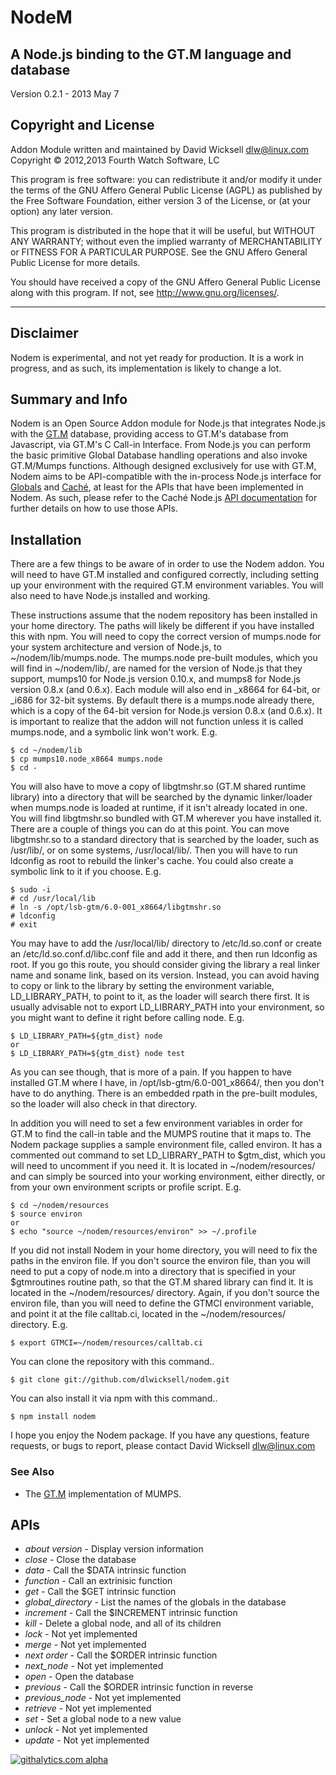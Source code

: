 # NodeM #

## A Node.js binding to the GT.M language and database ##

Version 0.2.1 - 2013 May 7

## Copyright and License ##

Addon Module written and maintained by David Wicksell <dlw@linux.com>  
Copyright © 2012,2013 Fourth Watch Software, LC

This program is free software: you can redistribute it and/or modify
it under the terms of the GNU Affero General Public License (AGPL)
as published by the Free Software Foundation, either version 3 of
the License, or (at your option) any later version.

This program is distributed in the hope that it will be useful,
but WITHOUT ANY WARRANTY; without even the implied warranty of
MERCHANTABILITY or FITNESS FOR A PARTICULAR PURPOSE. See the
GNU Affero General Public License for more details.

You should have received a copy of the GNU Affero General Public License
along with this program. If not, see <http://www.gnu.org/licenses/>.

***

## Disclaimer ##

Nodem is experimental, and not yet ready for production. It is a work in
progress, and as such, its implementation is likely to change a lot.

## Summary and Info ##

Nodem is an Open Source Addon module for Node.js that integrates Node.js
with the [GT.M][] database, providing access to GT.M's database from
Javascript, via GT.M's C Call-in Interface. From Node.js you can perform
the basic primitive Global Database handling operations and also invoke
GT.M/Mumps functions. Although designed exclusively for use with GT.M,
Nodem aims to be API-compatible with the in-process Node.js interface for
[Globals][] and [Caché][], at least for the APIs that have been
implemented in Nodem. As such, please refer to the Caché Node.js [API
documentation][Docs] for further details on how to use those
APIs.

## Installation ##

There are a few things to be aware of in order to use the Nodem addon.
You will need to have GT.M installed and configured correctly, including
setting up your environment with the required GT.M environment variables.
You will also need to have Node.js installed and working.

These instructions assume that the nodem repository has been installed in
your home directory. The paths will likely be different if you have
installed this with npm. You will need to copy the correct version of
mumps.node for your system architecture and version of Node.js, to
~/nodem/lib/mumps.node. The mumps.node pre-built modules, which you will
find in ~/nodem/lib/, are named for the version of Node.js that they
support, mumps10 for Node.js version 0.10.x, and mumps8 for Node.js
version 0.8.x (and 0.6.x). Each module will also end in _x8664 for 64-bit,
or _i686 for 32-bit systems. By default there is a mumps.node already
there, which is a copy of the 64-bit version for Node.js version 0.8.x
(and 0.6.x). It is important to realize that the addon will not function
unless it is called mumps.node, and a symbolic link won't work. E.g.

    $ cd ~/nodem/lib
    $ cp mumps10.node_x8664 mumps.node
    $ cd -

You will also have to move a copy of libgtmshr.so (GT.M shared runtime
library) into a directory that will be searched by the dynamic
linker/loader when mumps.node is loaded at runtime, if it isn't already
located in one. You will find libgtmshr.so bundled with GT.M wherever you
have installed it. There are a couple of things you can do at this point.
You can move libgtmshr.so to a standard directory that is searched by the
loader, such as /usr/lib/, or on some systems, /usr/local/lib/. Then you
will have to run ldconfig as root to rebuild the linker's cache. You could
also create a symbolic link to it if you choose. E.g.

    $ sudo -i
    # cd /usr/local/lib
    # ln -s /opt/lsb-gtm/6.0-001_x8664/libgtmshr.so
    # ldconfig
    # exit

You may have to add the /usr/local/lib/ directory to /etc/ld.so.conf or
create an /etc/ld.so.conf.d/libc.conf file and add it there, and then run
ldconfig as root. If you go this route, you should consider giving the
library a real linker name and soname link, based on its version. Instead,
you can avoid having to copy or link to the library by setting the
environment variable, LD_LIBRARY_PATH, to point to it, as the loader will
search there first. It is usually advisable not to export LD_LIBRARY_PATH
into your environment, so you might want to define it right before calling
node. E.g.

    $ LD_LIBRARY_PATH=${gtm_dist} node
    or
    $ LD_LIBRARY_PATH=${gtm_dist} node test

As you can see though, that is more of a pain. If you happen to have
installed GT.M where I have, in /opt/lsb-gtm/6.0-001_x8664/, then you
don't have to do anything. There is an embedded rpath in the pre-built
modules, so the loader will also check in that directory.

In addition you will need to set a few environment variables in order for
GT.M to find the call-in table and the MUMPS routine that it maps to. The
Nodem package supplies a sample environment file, called environ. It has a
commented out command to set LD_LIBRARY_PATH to $gtm_dist, which you will
need to uncomment if you need it. It is located in ~/nodem/resources/ and
can simply be sourced into your working environment, either directly, or
from your own environment scripts or profile script. E.g.

    $ cd ~/nodem/resources
    $ source environ
    or
    $ echo "source ~/nodem/resources/environ" >> ~/.profile

If you did not install Nodem in your home directory, you will need to fix
the paths in the environ file. If you don't source the environ file, than
you will need to put a copy of node.m into a directory that is specified
in your $gtmroutines routine path, so that the GT.M shared library can
find it. It is located in the ~/nodem/resources/ directory. Again, if you
don't source the environ file, than you will need to define the GTMCI
environment variable, and point it at the file calltab.ci, located in the
~/nodem/resources/ directory. E.g.

    $ export GTMCI=~/nodem/resources/calltab.ci

You can clone the repository with this command..

    $ git clone git://github.com/dlwicksell/nodem.git

You can also install it via npm with this command..

    $ npm install nodem

I hope you enjoy the Nodem package. If you have any questions, feature
requests, or bugs to report, please contact David Wicksell <dlw@linux.com>

### See Also ###

* The [GT.M][] implementation of MUMPS.

[GT.M]: http://sourceforge.net/projects/fis-gtm/
[Globals]: http://globalsdb.org/
[Caché]: http://www.intersystems.com/cache/
[Docs]: http://docs.intersystems.com/documentation/cache/20122/pdfs/BXJS.pdf

## APIs ##

* *about* *version* - Display version information
* *close* - Close the database
* *data* - Call the $DATA intrinsic function
* *function* - Call an extrinisic function
* *get* - Call the $GET intrinsic function
* *global_directory* - List the names of the globals in the database
* *increment* - Call the $INCREMENT intrinsic function
* *kill* - Delete a global node, and all of its children
* *lock* - Not yet implemented
* *merge* - Not yet implemented
* *next* *order* - Call the $ORDER intrinsic function
* *next_node* - Not yet implemented
* *open* - Open the database
* *previous* - Call the $ORDER intrinsic function in reverse
* *previous_node* - Not yet implemented
* *retrieve* - Not yet implemented
* *set* - Set a global node to a new value
* *unlock* - Not yet implemented
* *update* - Not yet implemented

[![githalytics.com alpha](https://cruel-carlota.pagodabox.com/a637d9ddd6ebc0e7f45f49ca0c2ea701 "githalytics.com")](http://githalytics.com/dlwicksell/nodem)
